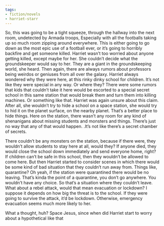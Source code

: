 ```yaml
---
tags:
- fiction/novels
- harriet-starr
---
```


So, this was going to be a tight squeeze, through the hallway into the
next room, undetected by Armada troops, Especially with all the
footballs taking up so much room zipping around everywhere. This is
either going to go down as the most epic use of a football ever, or it’s
going to horribly backfire and get someone killed. Harriet wasn’t too
worried about anyone getting killed, except maybe for her. She couldn’t
decide what the groundskeeper would say to her. They are a giant in the
groundskeeping world, she heard. Then again, there are always rumors
about professors being weirdos or geniuses from all over the galaxy.
Harriet always wondered why they were here, at this rinky dinky school
for children. It’s not like they were special in any way. Or where they?
There were some rumors that kids that couldn’t take it here would be
escorted to a special secret school in this same station that would
break them and turn them into killing machines. Or something like that.
Harriet was again unsure about this claim. After all, she wouldn’t try
to hide a school on a space station, she would try to hid it on the
planet surface, on the nearby planet. That’s a better place to hide
things. Here on the station, there wasn’t any room for any kind of
shenanigans about missing students and monsters and things. There’s just
no way that any of that would happen. .It’s not like there’s a secret
chamber of secrets.

There couldn’t be any monsters on the station, because if there were,
they wouldn’t allow students to stay here at all, would they? If anyone
died, they would close the school down immediately and send everyone
home, right? If children can’t be safe in this school, then they
wouldn’t be allowed to come here. But then Harriet started to consider
scenes in which there would be some kind of bad situation that they
couldn’t run away from. Things like, quarantine? Oh yeah, if the station
were quarantined there would be no leaving. That’s kinda the point of a
quarantine, you don’t go anywhere. You wouldn’t have any choice. So
that’s a situation where they couldn’t leave. What about a rebel attack,
would that mean evacuation or lockdown? I suppose it depends on how big
the threat is to the school. If they were going to survive the attack,
it’d be lockdown. Otherwise, emergency evacuation seems much more likely
to her.

What a thought, huh? Space Jesus, since when did Harriet start to worry
about a hypothetical like that
